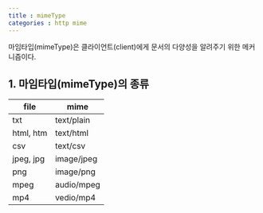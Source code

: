 ```yaml
---
title : mimeType
categories : http mime
---
```


마임타입(mimeType)은 클라이언트(client)에게 문서의 다양성을 알려주기 위한 메커니즘이다.

## 1. 마임타입(mimeType)의 종류

| file         | mime               |
|--------------|--------------------|
| txt          | text/plain         |
| html, htm    | text/html          |
| csv          | text/csv           |
| jpeg, jpg    | image/jpeg         |
| png          | image/png          |
| mpeg         | audio/mpeg         |
| mp4          | vedio/mp4          | 